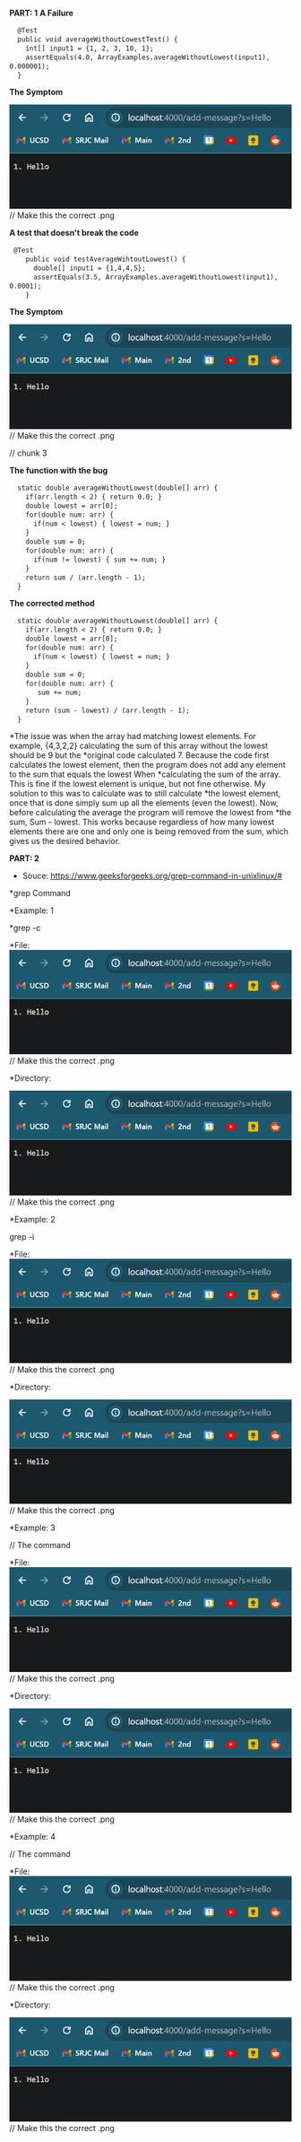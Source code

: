 **PART: 1**
**A Failure**
```
  @Test
  public void averageWithoutLowestTest() {
    int[] input1 = {1, 2, 3, 10, 1};
    assertEquals(4.0, ArrayExamples.averageWithoutLowest(input1), 0.000001);
  }
```

**The Symptom**

![Image](Lab2_Add_Code_1.png) // Make this the correct .png

**A test that doesn't break the code**

```
 @Test
    public void testAverageWihtoutLowest() {
      double[] input1 = {1,4,4,5};
      assertEquals(3.5, ArrayExamples.averageWithoutLowest(input1), 0.0001);
    }
```

**The Symptom**

![Image](Lab2_Add_Code_1.png) // Make this the correct .png


// chunk 3

**The function with the bug**

```
  static double averageWithoutLowest(double[] arr) {
    if(arr.length < 2) { return 0.0; }
    double lowest = arr[0];
    for(double num: arr) {
      if(num < lowest) { lowest = num; }
    }
    double sum = 0;
    for(double num: arr) {
      if(num != lowest) { sum += num; }
    }
    return sum / (arr.length - 1);
  }

```

**The corrected method**
```
  static double averageWithoutLowest(double[] arr) {
    if(arr.length < 2) { return 0.0; }
    double lowest = arr[0];
    for(double num: arr) {
      if(num < lowest) { lowest = num; }
    }
    double sum = 0;
    for(double num: arr) {
       sum += num; 
    }
    return (sum - lowest) / (arr.length - 1);
  }
```

*The issue was when the array had matching lowest elements. For example, {4,3,2,2} calculating the sum of this array without the lowest should be 9 but the 
*original code calculated 7. Because the code first calculates the lowest element, then the program does not add any element to the sum that equals the lowest When *calculating the sum of the array. This is fine if the lowest element is unique, but not fine otherwise. My solution to this was to calculate was to still calculate *the lowest element, once that is done simply sum up all the elements (even the lowest). Now, before calculating the average the program will remove the lowest from *the sum, Sum - lowest. This works because regardless of how many lowest elements there are one and only one is being removed from the sum, which gives us the desired behavior.

**PART: 2**
* Souce: https://www.geeksforgeeks.org/grep-command-in-unixlinux/#

*grep Command

*Example: 1

*grep -c

*File:
![Image](Lab2_Add_Code_1.png) // Make this the correct .png

*Directory:

![Image](Lab2_Add_Code_1.png) // Make this the correct .png


*Example: 2

grep -i

*File:
![Image](Lab2_Add_Code_1.png) // Make this the correct .png

*Directory:

![Image](Lab2_Add_Code_1.png) // Make this the correct .png


*Example: 3

// The command

*File:
![Image](Lab2_Add_Code_1.png) // Make this the correct .png

*Directory:

![Image](Lab2_Add_Code_1.png) // Make this the correct .png


*Example: 4

// The command

*File:
![Image](Lab2_Add_Code_1.png) // Make this the correct .png

*Directory:

![Image](Lab2_Add_Code_1.png) // Make this the correct .png



